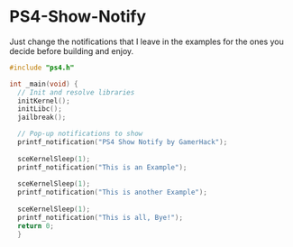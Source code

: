 # PS4-Show-Notify
Just change the notifications that I leave in the examples for the ones you decide before building and enjoy.
```c
#include "ps4.h"

int _main(void) {
  // Init and resolve libraries
  initKernel();
  initLibc();
  jailbreak();

  // Pop-up notifications to show
  printf_notification("PS4 Show Notify by GamerHack");
  
  sceKernelSleep(1); 
  printf_notification("This is an Example");
  
  sceKernelSleep(1); 
  printf_notification("This is another Example");
  
  sceKernelSleep(1); 
  printf_notification("This is all, Bye!");
  return 0;
  }
```

